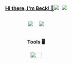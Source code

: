 <div align="center">
    <div style="display: flex; flex-direction: column; align-items: center;">
        <div style="display: flex; justify-content: center; align-items: center; text-align: center;">
            <a href="https://portfolio-luishbeck.vercel.app/">
                <h3>Hi there, I'm Beck! 👋</h3>
            </a>
            <a href="https://www.linkedin.com/in/luísbeck">
                <img src="https://skillicons.dev/icons?i=linkedin" style="margin-right: 10px;" />
            </a>
            <a href="https://www.instagram.com/beck_luis_/">
                <img src="https://skillicons.dev/icons?i=instagram" />
            </a>
        </div>
        <br>
        <div style="display: flex; justify-content: center;">
            <img src="https://api.githubtrends.io/user/svg/LuisHBeck/repos?time_range=all_time&group=other&loc_metric=changed&theme=dark" style="margin-right: 10px;" />
            <img src="https://github-readme-stats.vercel.app/api?username=LuisHBeck&show_icons=true&theme=dark&hide_border=false&locale=en&include_private=true" style="margin-left: 10px;" />
        </div>
        <br>
        <div>
            <h3>Tools 🖥️</h3>
            <div>
                <img src="https://skillicons.dev/icons?i=java,spring,docker,git,py,django,&perline=6" width="80%" height="80%" />
            </div>
        </div>
    </div>
</div>
